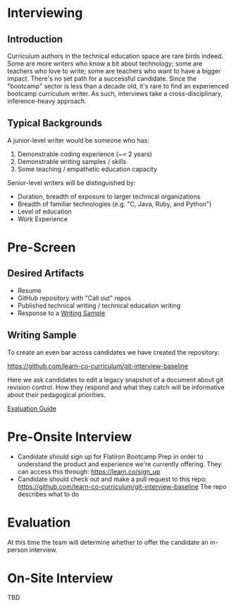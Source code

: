 # Interviewing

## Introduction

Curriculum authors in the technical education space are rare birds indeed. Some
are more writers who know a bit about technology; some are teachers who love to
write; some are teachers who want to have a bigger impact. There's no set path
for a successful candidate. Since the "bootcamp" sector is less than a decade old,
it's rare to find an experienced bootcamp curriculum writer. As such, interviews
take a cross-disciplinary, inference-heavy approach.

## Typical Backgrounds

A junior-level writer would be someone who has:

1. Demonstrable coding experience (~< 2 years)
2. Demonstrable writing samples / skills
3. Some teaching / empathetic education capacity

Senior-level writers will be distinguished by:

* Duration, breadth of exposure to larger technical organizations
* Breadth of familiar technologies (e.g. "C, Java, Ruby, and Python")
* Level of education
* Work Experience

# Pre-Screen

## Desired Artifacts

* Resume
* GitHub repository with "Call out" repos
* Published technical writing / technical education writing
* Response to a [Writing Sample](#writing-sample)

<a name="writing-sample"></a>

## Writing Sample

To create an even bar across candidates we have created the repository:

https://github.com/learn-co-curriculum/git-interview-baseline

Here we ask candidates to edit a legacy snapshot of a document about git
revision control. How they respond and what they catch will be informative
about their pedagogical priorities.

[Evaluation Guide](./writing-sample-evaluation-guide.md)

# Pre-Onsite Interview

* Candidate should sign up for Flatiron Bootcamp Prep in order to understand
  the product and experience we're currently offering. They can access this
  through:  https://learn.co/sign_up
* Candidate should check out and make a pull request to this repo:
  https://github.com/learn-co-curriculum/git-interview-baseline
  The repo describes what to do

# Evaluation

At this time the team will determine whether to offer the candidate an
in-person interview.

# On-Site Interview

TBD

